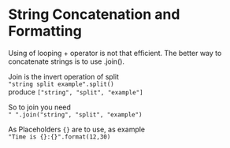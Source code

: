 # String Concatenation and Formatting
Using of looping + operator is not that efficient.
The better way to concatenate strings is to use .join().

Join is the invert operation of split  
`"string split example".split()`  
produce `["string", "split", "example"]`

So to join you need  
`" ".join("string", "split", "example")`

As Placeholders `{}` are to use, as example  
`"Time is {}:{}".format(12,30)`